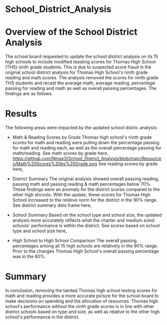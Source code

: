 # School_District_Analysis
# Overview of the School District Analysis

The school board requested to update the school district analysis on its 15 high schools to include modified teasting scores for Thomas High School (THS) ninth grade students. This is due to suspected score fraud in the original school district analysis for Thomas High School's ninth grade reading and math scores. The analysis removed the scores for ninth grade THS students and recast the average math, average reading, percentage passing for reading and math as well as overall passing percentages. The findings are as follows.

# Results

The following areas were impacted by the updated school distric analysis:
- Math & Reading Scores by Grade
Thomas high school's ninth grade scores for math and reading were pulling down the percentage passing for math and reading each, as well as the overall percentage passing for math/reading. 
See math scores by grade here, https://github.com/Ninax3/School_District_Analysis/blob/main/Resources/Math%20Scores%20by%20Grade.png
See reading scores by grade here, 

- District Summary
The original analysis showed overall passing reading, passing math and passing reading & math percentages below 70%. These findings were an anomaly for the district scores compared to the other high shcools. With the update, these scores for Thomas High School increased to the relative norm for the district in the 90% range. See district summary data frame here, 

- School Summary
Based on the school type and school size, the updated analysis more accurately reflects what the charter and medium sized schools' performance is within the district. See scores based on school type and school size here,  

- High School to High School Comparison
The overall passing percentages among all 15 high schools are relatively in the 90% range. Prior to the changes Thomas High School's overall passing percentage was in the 60%. 

# Summary

In conclusion, removing the tainted Thomas high school testing scores for math and reading provides a more accurate picture for the school board to make decisions on spending and the allocation of resources. Thomas high school's performance without the ninth grade scores is in line with other district schools based on type and size, as well as relative to the other high school's performance in the district. 
